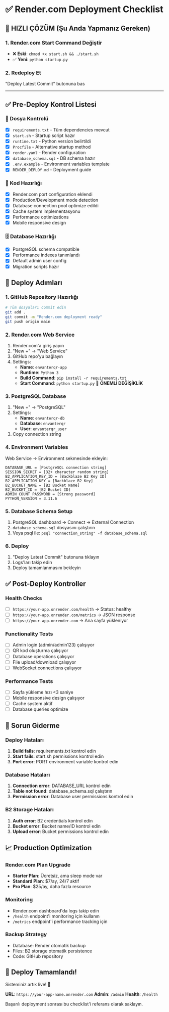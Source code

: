 # ✅ Render.com Deployment Checklist

## 🔄 HIZLI ÇÖZÜM (Şu Anda Yapmanız Gereken)

### 1. Render.com Start Command Değiştir
- ❌ **Eski**: `chmod +x start.sh && ./start.sh`
- ✅ **Yeni**: `python startup.py`

### 2. Redeploy Et
"Deploy Latest Commit" butonuna bas

---

## ✅ Pre-Deploy Kontrol Listesi

### 📁 Dosya Kontrolü
- [x] `requirements.txt` - Tüm dependencies mevcut
- [x] `start.sh` - Startup script hazır
- [x] `runtime.txt` - Python version belirtildi
- [x] `Procfile` - Alternative startup method
- [x] `render.yaml` - Render configuration
- [x] `database_schema.sql` - DB schema hazır
- [x] `.env.example` - Environment variables template
- [x] `RENDER_DEPLOY.md` - Deployment guide

### 🔧 Kod Hazırlığı
- [x] Render.com port configuration eklendi
- [x] Production/Development mode detection
- [x] Database connection pool optimize edildi
- [x] Cache system implementasyonu
- [x] Performance optimizations
- [x] Mobile responsive design

### 🗄️ Database Hazırlığı
- [x] PostgreSQL schema compatible
- [x] Performance indexes tanımlandı
- [x] Default admin user config
- [x] Migration scripts hazır

## 🚀 Deploy Adımları

### 1. GitHub Repository Hazırlığı
```bash
# Tüm dosyaları commit edin
git add .
git commit -m "Render.com deployment ready"
git push origin main
```

### 2. Render.com Web Service
1. Render.com'a giriş yapın
2. "New +" → "Web Service"
3. GitHub repo'yu bağlayın
4. Settings:
   - **Name**: `envanterqr-app`
   - **Runtime**: `Python 3`
   - **Build Command**: `pip install -r requirements.txt`
   - **Start Command**: `python startup.py` 🎯 **ÖNEMLİ DEĞİŞİKLİK**

### 3. PostgreSQL Database
1. "New +" → "PostgreSQL"
2. Settings:
   - **Name**: `envanterqr-db`
   - **Database**: `envanterqr`
   - **User**: `envanterqr_user`
3. Copy connection string

### 4. Environment Variables
Web Service → Environment sekmesinde ekleyin:

```
DATABASE_URL = [PostgreSQL connection string]
SESSION_SECRET = [32+ character random string]
B2_APPLICATION_KEY_ID = [Backblaze B2 Key ID]
B2_APPLICATION_KEY = [Backblaze B2 Key]
B2_BUCKET_NAME = [B2 Bucket Name]
B2_BUCKET_ID = [B2 Bucket ID]
ADMIN_COUNT_PASSWORD = [Strong password]
PYTHON_VERSION = 3.11.6
```

### 5. Database Schema Setup
1. PostgreSQL dashboard → Connect → External Connection
2. `database_schema.sql` dosyasını çalıştırın
3. Veya psql ile: `psql "connection_string" -f database_schema.sql`

### 6. Deploy
1. "Deploy Latest Commit" butonuna tıklayın
2. Logs'ları takip edin
3. Deploy tamamlanmasını bekleyin

## ✅ Post-Deploy Kontroller

### Health Checks
- [ ] `https://your-app.onrender.com/health` → Status: healthy
- [ ] `https://your-app.onrender.com/metrics` → JSON response
- [ ] `https://your-app.onrender.com` → Ana sayfa yükleniyor

### Functionality Tests
- [ ] Admin login (admin/admin123) çalışıyor
- [ ] QR kod oluşturma çalışıyor
- [ ] Database operations çalışıyor
- [ ] File upload/download çalışıyor
- [ ] WebSocket connections çalışıyor

### Performance Tests
- [ ] Sayfa yükleme hızı <3 saniye
- [ ] Mobile responsive design çalışıyor
- [ ] Cache system aktif
- [ ] Database queries optimize

## 🔧 Sorun Giderme

### Deploy Hataları
1. **Build fails**: requirements.txt kontrol edin
2. **Start fails**: start.sh permissions kontrol edin
3. **Port error**: PORT environment variable kontrol edin

### Database Hataları
1. **Connection error**: DATABASE_URL kontrol edin
2. **Table not found**: database_schema.sql çalıştırın
3. **Permission error**: Database user permissions kontrol edin

### B2 Storage Hataları
1. **Auth error**: B2 credentials kontrol edin
2. **Bucket error**: Bucket name/ID kontrol edin
3. **Upload error**: Bucket permissions kontrol edin

## 📈 Production Optimization

### Render.com Plan Upgrade
- **Starter Plan**: Ücretsiz, ama sleep mode var
- **Standard Plan**: $7/ay, 24/7 aktif
- **Pro Plan**: $25/ay, daha fazla resource

### Monitoring
- Render.com dashboard'da logs takip edin
- `/health` endpoint'i monitoring için kullanın
- `/metrics` endpoint'i performance tracking için

### Backup Strategy
- Database: Render otomatik backup
- Files: B2 storage otomatik persistence
- Code: GitHub repository

## 🎉 Deploy Tamamlandı!

Sisteminiz artık live! 🚀

**URL**: `https://your-app-name.onrender.com`
**Admin**: `/admin`
**Health**: `/health`

Başarılı deployment sonrası bu checklist'i referans olarak saklayın.